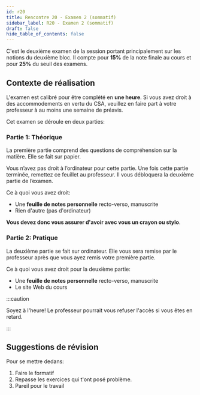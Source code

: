 ```yaml
---
id: r20
title: Rencontre 20 - Examen 2 (sommatif)
sidebar_label: R20 - Examen 2 (sommatif)
draft: false
hide_table_of_contents: false
---
```


C'est le deuxième examen de la session portant  principalement sur les notions du deuxième bloc. Il compte pour **15%** de la note finale au cours et pour **25%** du seuil des examens.


## Contexte de réalisation

L'examen est calibré pour être complété en **une heure**. Si vous avez droit à des accommodements en vertu du CSA, veuillez en faire part à votre professeur à au moins une semaine de préavis.

Cet examen se déroule en deux parties:


### Partie 1: Théorique

La première partie comprend des questions de compréhension sur la matière. Elle se fait sur papier.

Vous n’avez pas droit à l’ordinateur pour cette partie. Une fois cette partie terminée, remettez ce feuillet au professeur. Il vous débloquera la deuxième partie de l’examen.

Ce à quoi vous avez droit:
- Une **feuille de notes personnelle** recto-verso, manuscrite
- Rien d'autre (pas d'ordinateur)

**Vous devez donc vous assurer d'avoir avec vous un crayon ou stylo**.


### Partie 2: Pratique

La deuxième partie se fait sur ordinateur. Elle vous sera remise par le professeur après que vous ayez remis votre première partie.

Ce à quoi vous avez droit pour la deuxième partie:
- Une **feuille de notes personnelle** recto-verso, manuscrite
- Le site Web du cours



:::caution

Soyez à l'heure! Le professeur pourrait vous refuser l'accès si vous êtes en retard.

:::


## Suggestions de révision

Pour se mettre dedans:
1. Faire le formatif
2. Repasse les exercices qui t'ont posé problème.
3. Pareil pour le travail








